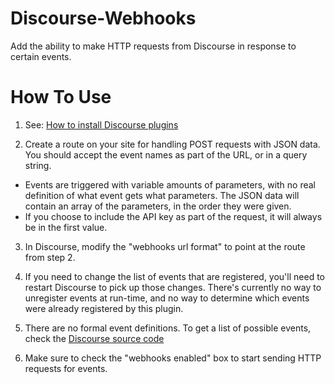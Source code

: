 # Discourse-Webhooks
Add the ability to make HTTP requests from Discourse in response to certain events.

# How To Use

1. See: [How to install Discourse plugins](https://meta.discourse.org/t/install-a-plugin/19157)

2. Create a route on your site for handling POST requests with JSON data. You should accept the event names as part of the URL, or in a query string.

  * Events are triggered with variable amounts of parameters, with no real definition of what event gets what parameters. The JSON data will contain an array of the parameters, in the order they were given.
  * If you choose to include the API key as part of the request, it will always be in the first value.

3. In Discourse, modify the "webhooks url format" to point at the route from step 2.

4. If you need to change the list of events that are registered, you'll need to restart Discourse to pick up those changes. There's currently no way to unregister events at run-time, and no way to determine which events were already registered by this plugin.

5. There are no formal event definitions. To get a list of possible events, check the [Discourse source code](https://github.com/discourse/discourse/search?q=DiscourseEvent.trigger+path%3A%2Flib+path%3A%2Fapp&type=Code)

6. Make sure to check the "webhooks enabled" box to start sending HTTP requests for events.
